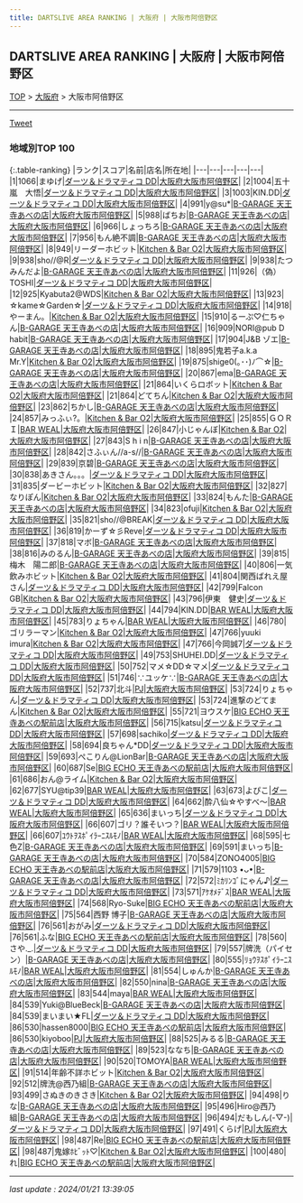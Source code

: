 ```yaml
---
title: DARTSLIVE AREA RANKING | 大阪府 | 大阪市阿倍野区
---
```

## DARTSLIVE AREA RANKING | 大阪府 | 大阪市阿倍野区

[TOP](/darts/rank/) > [大阪府](/darts/rank/大阪府/) > 大阪市阿倍野区

___

<a href="https://twitter.com/share?ref_src=twsrc%5Etfw" data-text="DARTSLIVE AREA RANKING | 大阪府大阪市阿倍野区" class="twitter-share-button" data-via="DARTSLIVE" data-hashtags="DARTSLIVE" data-related="DARTSLIVE" data-show-count="false">Tweet</a>

### 地域別TOP 100

{:.table-ranking}
|ランク|スコア|名前|店名|所在地|
|---|---|---|---|---|
|1|1066|まゆげ|<a href="https://search.dartslive.com/jp/shop/c035cdf94de2c6020d9b047a20a7ba1e">ダーツ＆ドラマティコ DD</a>|<a href="/darts/rank/大阪府/大阪市阿倍野区">大阪府大阪市阿倍野区</a>|
|2|1004|五十嵐　大悟|<a href="https://search.dartslive.com/jp/shop/c035cdf94de2c6020d9b047a20a7ba1e">ダーツ＆ドラマティコ DD</a>|<a href="/darts/rank/大阪府/大阪市阿倍野区">大阪府大阪市阿倍野区</a>|
|3|1003|KIN.DD|<a href="https://search.dartslive.com/jp/shop/c035cdf94de2c6020d9b047a20a7ba1e">ダーツ＆ドラマティコ DD</a>|<a href="/darts/rank/大阪府/大阪市阿倍野区">大阪府大阪市阿倍野区</a>|
|4|991|y@su*|<a href="https://search.dartslive.com/jp/shop/8c94b7931da49387f454cb89828a1cfe">B-GARAGE 天王寺あべの店</a>|<a href="/darts/rank/大阪府/大阪市阿倍野区">大阪府大阪市阿倍野区</a>|
|5|988|ばちお|<a href="https://search.dartslive.com/jp/shop/8c94b7931da49387f454cb89828a1cfe">B-GARAGE 天王寺あべの店</a>|<a href="/darts/rank/大阪府/大阪市阿倍野区">大阪府大阪市阿倍野区</a>|
|6|966|しょっちろ|<a href="https://search.dartslive.com/jp/shop/8c94b7931da49387f454cb89828a1cfe">B-GARAGE 天王寺あべの店</a>|<a href="/darts/rank/大阪府/大阪市阿倍野区">大阪府大阪市阿倍野区</a>|
|7|956|もん絶不調|<a href="https://search.dartslive.com/jp/shop/8c94b7931da49387f454cb89828a1cfe">B-GARAGE 天王寺あべの店</a>|<a href="/darts/rank/大阪府/大阪市阿倍野区">大阪府大阪市阿倍野区</a>|
|8|949|リーダーホビット|<a href="https://search.dartslive.com/jp/shop/e97f5c75c68804eb25d56fb0e5c39bac">Kitchen & Bar O2</a>|<a href="/darts/rank/大阪府/大阪市阿倍野区">大阪府大阪市阿倍野区</a>|
|9|938|sho//@R|<a href="https://search.dartslive.com/jp/shop/c035cdf94de2c6020d9b047a20a7ba1e">ダーツ＆ドラマティコ DD</a>|<a href="/darts/rank/大阪府/大阪市阿倍野区">大阪府大阪市阿倍野区</a>|
|9|938|たつみんだよ|<a href="https://search.dartslive.com/jp/shop/8c94b7931da49387f454cb89828a1cfe">B-GARAGE 天王寺あべの店</a>|<a href="/darts/rank/大阪府/大阪市阿倍野区">大阪府大阪市阿倍野区</a>|
|11|926|（偽）TOSHI|<a href="https://search.dartslive.com/jp/shop/c035cdf94de2c6020d9b047a20a7ba1e">ダーツ＆ドラマティコ DD</a>|<a href="/darts/rank/大阪府/大阪市阿倍野区">大阪府大阪市阿倍野区</a>|
|12|925|Kyabuta2@WDS|<a href="https://search.dartslive.com/jp/shop/e97f5c75c68804eb25d56fb0e5c39bac">Kitchen & Bar O2</a>|<a href="/darts/rank/大阪府/大阪市阿倍野区">大阪府大阪市阿倍野区</a>|
|13|923|☆kame☆Garden☆|<a href="https://search.dartslive.com/jp/shop/c035cdf94de2c6020d9b047a20a7ba1e">ダーツ＆ドラマティコ DD</a>|<a href="/darts/rank/大阪府/大阪市阿倍野区">大阪府大阪市阿倍野区</a>|
|14|918|やーまん。|<a href="https://search.dartslive.com/jp/shop/e97f5c75c68804eb25d56fb0e5c39bac">Kitchen & Bar O2</a>|<a href="/darts/rank/大阪府/大阪市阿倍野区">大阪府大阪市阿倍野区</a>|
|15|910|るーぷ♡仁ちゃん|<a href="https://search.dartslive.com/jp/shop/8c94b7931da49387f454cb89828a1cfe">B-GARAGE 天王寺あべの店</a>|<a href="/darts/rank/大阪府/大阪市阿倍野区">大阪府大阪市阿倍野区</a>|
|16|909|NORI@pub D habit|<a href="https://search.dartslive.com/jp/shop/8c94b7931da49387f454cb89828a1cfe">B-GARAGE 天王寺あべの店</a>|<a href="/darts/rank/大阪府/大阪市阿倍野区">大阪府大阪市阿倍野区</a>|
|17|904|J&amp;B ゾエ|<a href="https://search.dartslive.com/jp/shop/8c94b7931da49387f454cb89828a1cfe">B-GARAGE 天王寺あべの店</a>|<a href="/darts/rank/大阪府/大阪市阿倍野区">大阪府大阪市阿倍野区</a>|
|18|895|鬼若子a.k.a Mr.Y|<a href="https://search.dartslive.com/jp/shop/e97f5c75c68804eb25d56fb0e5c39bac">Kitchen & Bar O2</a>|<a href="/darts/rank/大阪府/大阪市阿倍野区">大阪府大阪市阿倍野区</a>|
|19|875|shige0(｡･･)ﾉ⌒☆|<a href="https://search.dartslive.com/jp/shop/8c94b7931da49387f454cb89828a1cfe">B-GARAGE 天王寺あべの店</a>|<a href="/darts/rank/大阪府/大阪市阿倍野区">大阪府大阪市阿倍野区</a>|
|20|867|ema|<a href="https://search.dartslive.com/jp/shop/8c94b7931da49387f454cb89828a1cfe">B-GARAGE 天王寺あべの店</a>|<a href="/darts/rank/大阪府/大阪市阿倍野区">大阪府大阪市阿倍野区</a>|
|21|864|いくらロボット|<a href="https://search.dartslive.com/jp/shop/e97f5c75c68804eb25d56fb0e5c39bac">Kitchen & Bar O2</a>|<a href="/darts/rank/大阪府/大阪市阿倍野区">大阪府大阪市阿倍野区</a>|
|21|864|どてちん|<a href="https://search.dartslive.com/jp/shop/e97f5c75c68804eb25d56fb0e5c39bac">Kitchen & Bar O2</a>|<a href="/darts/rank/大阪府/大阪市阿倍野区">大阪府大阪市阿倍野区</a>|
|23|862|ちかし|<a href="https://search.dartslive.com/jp/shop/8c94b7931da49387f454cb89828a1cfe">B-GARAGE 天王寺あべの店</a>|<a href="/darts/rank/大阪府/大阪市阿倍野区">大阪府大阪市阿倍野区</a>|
|24|857|みっふぃ?。|<a href="https://search.dartslive.com/jp/shop/e97f5c75c68804eb25d56fb0e5c39bac">Kitchen & Bar O2</a>|<a href="/darts/rank/大阪府/大阪市阿倍野区">大阪府大阪市阿倍野区</a>|
|25|855|ＧＯＲＩ|<a href="https://search.dartslive.com/jp/shop/e60409542d251cc50d9b047a20a7ba1e">BAR WEAL</a>|<a href="/darts/rank/大阪府/大阪市阿倍野区">大阪府大阪市阿倍野区</a>|
|26|847|小じゃんぼ|<a href="https://search.dartslive.com/jp/shop/e97f5c75c68804eb25d56fb0e5c39bac">Kitchen & Bar O2</a>|<a href="/darts/rank/大阪府/大阪市阿倍野区">大阪府大阪市阿倍野区</a>|
|27|843|S h i n|<a href="https://search.dartslive.com/jp/shop/8c94b7931da49387f454cb89828a1cfe">B-GARAGE 天王寺あべの店</a>|<a href="/darts/rank/大阪府/大阪市阿倍野区">大阪府大阪市阿倍野区</a>|
|28|842|さふぃん//a-s//|<a href="https://search.dartslive.com/jp/shop/8c94b7931da49387f454cb89828a1cfe">B-GARAGE 天王寺あべの店</a>|<a href="/darts/rank/大阪府/大阪市阿倍野区">大阪府大阪市阿倍野区</a>|
|29|839|京碧|<a href="https://search.dartslive.com/jp/shop/8c94b7931da49387f454cb89828a1cfe">B-GARAGE 天王寺あべの店</a>|<a href="/darts/rank/大阪府/大阪市阿倍野区">大阪府大阪市阿倍野区</a>|
|30|838|あきさん。。。|<a href="https://search.dartslive.com/jp/shop/c035cdf94de2c6020d9b047a20a7ba1e">ダーツ＆ドラマティコ DD</a>|<a href="/darts/rank/大阪府/大阪市阿倍野区">大阪府大阪市阿倍野区</a>|
|31|835|ダービーホビット|<a href="https://search.dartslive.com/jp/shop/e97f5c75c68804eb25d56fb0e5c39bac">Kitchen & Bar O2</a>|<a href="/darts/rank/大阪府/大阪市阿倍野区">大阪府大阪市阿倍野区</a>|
|32|827|なりぽん|<a href="https://search.dartslive.com/jp/shop/e97f5c75c68804eb25d56fb0e5c39bac">Kitchen & Bar O2</a>|<a href="/darts/rank/大阪府/大阪市阿倍野区">大阪府大阪市阿倍野区</a>|
|33|824|もんた|<a href="https://search.dartslive.com/jp/shop/8c94b7931da49387f454cb89828a1cfe">B-GARAGE 天王寺あべの店</a>|<a href="/darts/rank/大阪府/大阪市阿倍野区">大阪府大阪市阿倍野区</a>|
|34|823|ofuji|<a href="https://search.dartslive.com/jp/shop/e97f5c75c68804eb25d56fb0e5c39bac">Kitchen & Bar O2</a>|<a href="/darts/rank/大阪府/大阪市阿倍野区">大阪府大阪市阿倍野区</a>|
|35|821|sho//@BREAK|<a href="https://search.dartslive.com/jp/shop/c035cdf94de2c6020d9b047a20a7ba1e">ダーツ＆ドラマティコ DD</a>|<a href="/darts/rank/大阪府/大阪市阿倍野区">大阪府大阪市阿倍野区</a>|
|36|819|かーず☆彡Reve|<a href="https://search.dartslive.com/jp/shop/c035cdf94de2c6020d9b047a20a7ba1e">ダーツ＆ドラマティコ DD</a>|<a href="/darts/rank/大阪府/大阪市阿倍野区">大阪府大阪市阿倍野区</a>|
|37|818|マボ|<a href="https://search.dartslive.com/jp/shop/8c94b7931da49387f454cb89828a1cfe">B-GARAGE 天王寺あべの店</a>|<a href="/darts/rank/大阪府/大阪市阿倍野区">大阪府大阪市阿倍野区</a>|
|38|816|みのるん|<a href="https://search.dartslive.com/jp/shop/8c94b7931da49387f454cb89828a1cfe">B-GARAGE 天王寺あべの店</a>|<a href="/darts/rank/大阪府/大阪市阿倍野区">大阪府大阪市阿倍野区</a>|
|39|815|梅木　陽二郎|<a href="https://search.dartslive.com/jp/shop/8c94b7931da49387f454cb89828a1cfe">B-GARAGE 天王寺あべの店</a>|<a href="/darts/rank/大阪府/大阪市阿倍野区">大阪府大阪市阿倍野区</a>|
|40|806|一気飲みホビット|<a href="https://search.dartslive.com/jp/shop/e97f5c75c68804eb25d56fb0e5c39bac">Kitchen & Bar O2</a>|<a href="/darts/rank/大阪府/大阪市阿倍野区">大阪府大阪市阿倍野区</a>|
|41|804|関西ばれえ屋さん|<a href="https://search.dartslive.com/jp/shop/c035cdf94de2c6020d9b047a20a7ba1e">ダーツ＆ドラマティコ DD</a>|<a href="/darts/rank/大阪府/大阪市阿倍野区">大阪府大阪市阿倍野区</a>|
|42|799|Falcon GB|<a href="https://search.dartslive.com/jp/shop/e97f5c75c68804eb25d56fb0e5c39bac">Kitchen & Bar O2</a>|<a href="/darts/rank/大阪府/大阪市阿倍野区">大阪府大阪市阿倍野区</a>|
|43|796|伊東　健史|<a href="https://search.dartslive.com/jp/shop/c035cdf94de2c6020d9b047a20a7ba1e">ダーツ＆ドラマティコ DD</a>|<a href="/darts/rank/大阪府/大阪市阿倍野区">大阪府大阪市阿倍野区</a>|
|44|794|KIN.DD|<a href="https://search.dartslive.com/jp/shop/e60409542d251cc50d9b047a20a7ba1e">BAR WEAL</a>|<a href="/darts/rank/大阪府/大阪市阿倍野区">大阪府大阪市阿倍野区</a>|
|45|783|りょちゃん|<a href="https://search.dartslive.com/jp/shop/e60409542d251cc50d9b047a20a7ba1e">BAR WEAL</a>|<a href="/darts/rank/大阪府/大阪市阿倍野区">大阪府大阪市阿倍野区</a>|
|46|780|ゴリラーマン|<a href="https://search.dartslive.com/jp/shop/e97f5c75c68804eb25d56fb0e5c39bac">Kitchen & Bar O2</a>|<a href="/darts/rank/大阪府/大阪市阿倍野区">大阪府大阪市阿倍野区</a>|
|47|766|yuuki imura|<a href="https://search.dartslive.com/jp/shop/e97f5c75c68804eb25d56fb0e5c39bac">Kitchen & Bar O2</a>|<a href="/darts/rank/大阪府/大阪市阿倍野区">大阪府大阪市阿倍野区</a>|
|47|766|今岡誠7|<a href="https://search.dartslive.com/jp/shop/c035cdf94de2c6020d9b047a20a7ba1e">ダーツ＆ドラマティコ DD</a>|<a href="/darts/rank/大阪府/大阪市阿倍野区">大阪府大阪市阿倍野区</a>|
|49|753|SHUHEI.DD|<a href="https://search.dartslive.com/jp/shop/c035cdf94de2c6020d9b047a20a7ba1e">ダーツ＆ドラマティコ DD</a>|<a href="/darts/rank/大阪府/大阪市阿倍野区">大阪府大阪市阿倍野区</a>|
|50|752|マメ☆DD☆マメ|<a href="https://search.dartslive.com/jp/shop/c035cdf94de2c6020d9b047a20a7ba1e">ダーツ＆ドラマティコ DD</a>|<a href="/darts/rank/大阪府/大阪市阿倍野区">大阪府大阪市阿倍野区</a>|
|51|746|∵ユッケ∵|<a href="https://search.dartslive.com/jp/shop/8c94b7931da49387f454cb89828a1cfe">B-GARAGE 天王寺あべの店</a>|<a href="/darts/rank/大阪府/大阪市阿倍野区">大阪府大阪市阿倍野区</a>|
|52|737|北斗|<a href="https://search.dartslive.com/jp/shop/88ca821e0cd5faed0d9b047a20a7ba1e">PJ</a>|<a href="/darts/rank/大阪府/大阪市阿倍野区">大阪府大阪市阿倍野区</a>|
|53|724|りょちゃん|<a href="https://search.dartslive.com/jp/shop/c035cdf94de2c6020d9b047a20a7ba1e">ダーツ＆ドラマティコ DD</a>|<a href="/darts/rank/大阪府/大阪市阿倍野区">大阪府大阪市阿倍野区</a>|
|53|724|進撃のどてまん|<a href="https://search.dartslive.com/jp/shop/e97f5c75c68804eb25d56fb0e5c39bac">Kitchen & Bar O2</a>|<a href="/darts/rank/大阪府/大阪市阿倍野区">大阪府大阪市阿倍野区</a>|
|55|721|ヨウスケ|<a href="https://search.dartslive.com/jp/shop/61946c59c17c269125d56fb0e5c39bac">BIG ECHO 天王寺あべの駅前店</a>|<a href="/darts/rank/大阪府/大阪市阿倍野区">大阪府大阪市阿倍野区</a>|
|56|715|katsu|<a href="https://search.dartslive.com/jp/shop/c035cdf94de2c6020d9b047a20a7ba1e">ダーツ＆ドラマティコ DD</a>|<a href="/darts/rank/大阪府/大阪市阿倍野区">大阪府大阪市阿倍野区</a>|
|57|698|sachiko|<a href="https://search.dartslive.com/jp/shop/c035cdf94de2c6020d9b047a20a7ba1e">ダーツ＆ドラマティコ DD</a>|<a href="/darts/rank/大阪府/大阪市阿倍野区">大阪府大阪市阿倍野区</a>|
|58|694|良ちゃん*DD|<a href="https://search.dartslive.com/jp/shop/c035cdf94de2c6020d9b047a20a7ba1e">ダーツ＆ドラマティコ DD</a>|<a href="/darts/rank/大阪府/大阪市阿倍野区">大阪府大阪市阿倍野区</a>|
|59|693|ぺこりん@LionBar|<a href="https://search.dartslive.com/jp/shop/8c94b7931da49387f454cb89828a1cfe">B-GARAGE 天王寺あべの店</a>|<a href="/darts/rank/大阪府/大阪市阿倍野区">大阪府大阪市阿倍野区</a>|
|60|687|Se|<a href="https://search.dartslive.com/jp/shop/61946c59c17c269125d56fb0e5c39bac">BIG ECHO 天王寺あべの駅前店</a>|<a href="/darts/rank/大阪府/大阪市阿倍野区">大阪府大阪市阿倍野区</a>|
|61|686|おん@ライム|<a href="https://search.dartslive.com/jp/shop/e97f5c75c68804eb25d56fb0e5c39bac">Kitchen & Bar O2</a>|<a href="/darts/rank/大阪府/大阪市阿倍野区">大阪府大阪市阿倍野区</a>|
|62|677|SYU@tip39|<a href="https://search.dartslive.com/jp/shop/e60409542d251cc50d9b047a20a7ba1e">BAR WEAL</a>|<a href="/darts/rank/大阪府/大阪市阿倍野区">大阪府大阪市阿倍野区</a>|
|63|673|よぴこ|<a href="https://search.dartslive.com/jp/shop/c035cdf94de2c6020d9b047a20a7ba1e">ダーツ＆ドラマティコ DD</a>|<a href="/darts/rank/大阪府/大阪市阿倍野区">大阪府大阪市阿倍野区</a>|
|64|662|酔八仙☆やすべ～|<a href="https://search.dartslive.com/jp/shop/e60409542d251cc50d9b047a20a7ba1e">BAR WEAL</a>|<a href="/darts/rank/大阪府/大阪市阿倍野区">大阪府大阪市阿倍野区</a>|
|65|636|まいっち|<a href="https://search.dartslive.com/jp/shop/c035cdf94de2c6020d9b047a20a7ba1e">ダーツ＆ドラマティコ DD</a>|<a href="/darts/rank/大阪府/大阪市阿倍野区">大阪府大阪市阿倍野区</a>|
|66|607|ゴリ？誰そいつ？|<a href="https://search.dartslive.com/jp/shop/e60409542d251cc50d9b047a20a7ba1e">BAR WEAL</a>|<a href="/darts/rank/大阪府/大阪市阿倍野区">大阪府大阪市阿倍野区</a>|
|66|607|ﾕｳﾄｦｽﾎﾟｲﾗｰﾆｽﾙﾓﾉ|<a href="https://search.dartslive.com/jp/shop/e60409542d251cc50d9b047a20a7ba1e">BAR WEAL</a>|<a href="/darts/rank/大阪府/大阪市阿倍野区">大阪府大阪市阿倍野区</a>|
|68|595|七色Z|<a href="https://search.dartslive.com/jp/shop/8c94b7931da49387f454cb89828a1cfe">B-GARAGE 天王寺あべの店</a>|<a href="/darts/rank/大阪府/大阪市阿倍野区">大阪府大阪市阿倍野区</a>|
|69|591|まいっち|<a href="https://search.dartslive.com/jp/shop/8c94b7931da49387f454cb89828a1cfe">B-GARAGE 天王寺あべの店</a>|<a href="/darts/rank/大阪府/大阪市阿倍野区">大阪府大阪市阿倍野区</a>|
|70|584|ZONO4005|<a href="https://search.dartslive.com/jp/shop/61946c59c17c269125d56fb0e5c39bac">BIG ECHO 天王寺あべの駅前店</a>|<a href="/darts/rank/大阪府/大阪市阿倍野区">大阪府大阪市阿倍野区</a>|
|71|579|1103 •ᴗ•|<a href="https://search.dartslive.com/jp/shop/8c94b7931da49387f454cb89828a1cfe">B-GARAGE 天王寺あべの店</a>|<a href="/darts/rank/大阪府/大阪市阿倍野区">大阪府大阪市阿倍野区</a>|
|72|572|ﾐｶﾘﾝｺﾞにゃん♪|<a href="https://search.dartslive.com/jp/shop/c035cdf94de2c6020d9b047a20a7ba1e">ダーツ＆ドラマティコ DD</a>|<a href="/darts/rank/大阪府/大阪市阿倍野区">大阪府大阪市阿倍野区</a>|
|73|571|ｱｹｵﾒﾃﾞｽ|<a href="https://search.dartslive.com/jp/shop/e60409542d251cc50d9b047a20a7ba1e">BAR WEAL</a>|<a href="/darts/rank/大阪府/大阪市阿倍野区">大阪府大阪市阿倍野区</a>|
|74|568|Ryo-Suke|<a href="https://search.dartslive.com/jp/shop/61946c59c17c269125d56fb0e5c39bac">BIG ECHO 天王寺あべの駅前店</a>|<a href="/darts/rank/大阪府/大阪市阿倍野区">大阪府大阪市阿倍野区</a>|
|75|564|西野 博子|<a href="https://search.dartslive.com/jp/shop/8c94b7931da49387f454cb89828a1cfe">B-GARAGE 天王寺あべの店</a>|<a href="/darts/rank/大阪府/大阪市阿倍野区">大阪府大阪市阿倍野区</a>|
|76|561|おがみ|<a href="https://search.dartslive.com/jp/shop/c035cdf94de2c6020d9b047a20a7ba1e">ダーツ＆ドラマティコ DD</a>|<a href="/darts/rank/大阪府/大阪市阿倍野区">大阪府大阪市阿倍野区</a>|
|76|561|ふな|<a href="https://search.dartslive.com/jp/shop/61946c59c17c269125d56fb0e5c39bac">BIG ECHO 天王寺あべの駅前店</a>|<a href="/darts/rank/大阪府/大阪市阿倍野区">大阪府大阪市阿倍野区</a>|
|78|560|さや._.|<a href="https://search.dartslive.com/jp/shop/c035cdf94de2c6020d9b047a20a7ba1e">ダーツ＆ドラマティコ DD</a>|<a href="/darts/rank/大阪府/大阪市阿倍野区">大阪府大阪市阿倍野区</a>|
|79|557|牌洗（パイセン）|<a href="https://search.dartslive.com/jp/shop/8c94b7931da49387f454cb89828a1cfe">B-GARAGE 天王寺あべの店</a>|<a href="/darts/rank/大阪府/大阪市阿倍野区">大阪府大阪市阿倍野区</a>|
|80|555|ﾘｮｳｦｽﾎﾟｲﾗｰﾆｽﾙﾓﾉ|<a href="https://search.dartslive.com/jp/shop/e60409542d251cc50d9b047a20a7ba1e">BAR WEAL</a>|<a href="/darts/rank/大阪府/大阪市阿倍野区">大阪府大阪市阿倍野区</a>|
|81|554|しゅんか|<a href="https://search.dartslive.com/jp/shop/8c94b7931da49387f454cb89828a1cfe">B-GARAGE 天王寺あべの店</a>|<a href="/darts/rank/大阪府/大阪市阿倍野区">大阪府大阪市阿倍野区</a>|
|82|550|nina|<a href="https://search.dartslive.com/jp/shop/8c94b7931da49387f454cb89828a1cfe">B-GARAGE 天王寺あべの店</a>|<a href="/darts/rank/大阪府/大阪市阿倍野区">大阪府大阪市阿倍野区</a>|
|83|544|maya|<a href="https://search.dartslive.com/jp/shop/e60409542d251cc50d9b047a20a7ba1e">BAR WEAL</a>|<a href="/darts/rank/大阪府/大阪市阿倍野区">大阪府大阪市阿倍野区</a>|
|84|539|Yuki@BlueBeck|<a href="https://search.dartslive.com/jp/shop/8c94b7931da49387f454cb89828a1cfe">B-GARAGE 天王寺あべの店</a>|<a href="/darts/rank/大阪府/大阪市阿倍野区">大阪府大阪市阿倍野区</a>|
|84|539|まいまい★FL|<a href="https://search.dartslive.com/jp/shop/c035cdf94de2c6020d9b047a20a7ba1e">ダーツ＆ドラマティコ DD</a>|<a href="/darts/rank/大阪府/大阪市阿倍野区">大阪府大阪市阿倍野区</a>|
|86|530|hassen8000|<a href="https://search.dartslive.com/jp/shop/61946c59c17c269125d56fb0e5c39bac">BIG ECHO 天王寺あべの駅前店</a>|<a href="/darts/rank/大阪府/大阪市阿倍野区">大阪府大阪市阿倍野区</a>|
|86|530|kiyoboo|<a href="https://search.dartslive.com/jp/shop/88ca821e0cd5faed0d9b047a20a7ba1e">PJ</a>|<a href="/darts/rank/大阪府/大阪市阿倍野区">大阪府大阪市阿倍野区</a>|
|88|525|みるる|<a href="https://search.dartslive.com/jp/shop/8c94b7931da49387f454cb89828a1cfe">B-GARAGE 天王寺あべの店</a>|<a href="/darts/rank/大阪府/大阪市阿倍野区">大阪府大阪市阿倍野区</a>|
|89|523|ななち|<a href="https://search.dartslive.com/jp/shop/8c94b7931da49387f454cb89828a1cfe">B-GARAGE 天王寺あべの店</a>|<a href="/darts/rank/大阪府/大阪市阿倍野区">大阪府大阪市阿倍野区</a>|
|90|520|TOMOYA|<a href="https://search.dartslive.com/jp/shop/e60409542d251cc50d9b047a20a7ba1e">BAR WEAL</a>|<a href="/darts/rank/大阪府/大阪市阿倍野区">大阪府大阪市阿倍野区</a>|
|91|514|年齢不詳ホビット|<a href="https://search.dartslive.com/jp/shop/e97f5c75c68804eb25d56fb0e5c39bac">Kitchen & Bar O2</a>|<a href="/darts/rank/大阪府/大阪市阿倍野区">大阪府大阪市阿倍野区</a>|
|92|512|牌洗@西乃組|<a href="https://search.dartslive.com/jp/shop/8c94b7931da49387f454cb89828a1cfe">B-GARAGE 天王寺あべの店</a>|<a href="/darts/rank/大阪府/大阪市阿倍野区">大阪府大阪市阿倍野区</a>|
|93|499|さぬきのきさき|<a href="https://search.dartslive.com/jp/shop/e97f5c75c68804eb25d56fb0e5c39bac">Kitchen & Bar O2</a>|<a href="/darts/rank/大阪府/大阪市阿倍野区">大阪府大阪市阿倍野区</a>|
|94|498|りな|<a href="https://search.dartslive.com/jp/shop/8c94b7931da49387f454cb89828a1cfe">B-GARAGE 天王寺あべの店</a>|<a href="/darts/rank/大阪府/大阪市阿倍野区">大阪府大阪市阿倍野区</a>|
|95|496|Hiro@西乃組|<a href="https://search.dartslive.com/jp/shop/8c94b7931da49387f454cb89828a1cfe">B-GARAGE 天王寺あべの店</a>|<a href="/darts/rank/大阪府/大阪市阿倍野区">大阪府大阪市阿倍野区</a>|
|96|494|だもしん(-▽-)|<a href="https://search.dartslive.com/jp/shop/c035cdf94de2c6020d9b047a20a7ba1e">ダーツ＆ドラマティコ DD</a>|<a href="/darts/rank/大阪府/大阪市阿倍野区">大阪府大阪市阿倍野区</a>|
|97|491|くらげ|<a href="https://search.dartslive.com/jp/shop/88ca821e0cd5faed0d9b047a20a7ba1e">PJ</a>|<a href="/darts/rank/大阪府/大阪市阿倍野区">大阪府大阪市阿倍野区</a>|
|98|487|Re|<a href="https://search.dartslive.com/jp/shop/61946c59c17c269125d56fb0e5c39bac">BIG ECHO 天王寺あべの駅前店</a>|<a href="/darts/rank/大阪府/大阪市阿倍野区">大阪府大阪市阿倍野区</a>|
|98|487|鬼嫁ﾎﾋﾞｯﾄ♡|<a href="https://search.dartslive.com/jp/shop/e97f5c75c68804eb25d56fb0e5c39bac">Kitchen & Bar O2</a>|<a href="/darts/rank/大阪府/大阪市阿倍野区">大阪府大阪市阿倍野区</a>|
|100|480|れ|<a href="https://search.dartslive.com/jp/shop/61946c59c17c269125d56fb0e5c39bac">BIG ECHO 天王寺あべの駅前店</a>|<a href="/darts/rank/大阪府/大阪市阿倍野区">大阪府大阪市阿倍野区</a>|



___

_last update : 2024/01/21 13:39:05_


<script src="https://cdnjs.cloudflare.com/ajax/libs/jquery/3.6.1/jquery.min.js" integrity="sha512-aVKKRRi/Q/YV+4mjoKBsE4x3H+BkegoM/em46NNlCqNTmUYADjBbeNefNxYV7giUp0VxICtqdrbqU7iVaeZNXA==" crossorigin="anonymous" referrerpolicy="no-referrer"></script>
<script src="https://cdnjs.cloudflare.com/ajax/libs/jquery.tablesorter/2.31.3/js/jquery.tablesorter.min.js" integrity="sha512-qzgd5cYSZcosqpzpn7zF2ZId8f/8CHmFKZ8j7mU4OUXTNRd5g+ZHBPsgKEwoqxCtdQvExE5LprwwPAgoicguNg==" crossorigin="anonymous" referrerpolicy="no-referrer"></script>
<link rel="stylesheet" href="https://cdnjs.cloudflare.com/ajax/libs/jquery.tablesorter/2.31.3/css/theme.default.min.css" integrity="sha512-wghhOJkjQX0Lh3NSWvNKeZ0ZpNn+SPVXX1Qyc9OCaogADktxrBiBdKGDoqVUOyhStvMBmJQ8ZdMHiR3wuEq8+w==" crossorigin="anonymous" referrerpolicy="no-referrer" />
<script>
$(function() {
    $(".table-ranking").tablesorter({sortList:[[0, 0]]});
});
</script>

<script async src="https://platform.twitter.com/widgets.js" charset="utf-8"></script>